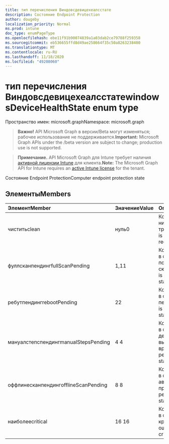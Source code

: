 ```yaml
---
title: тип перечисления Виндовсдевицехеалсстате
description: Состояние Endpoint Protection
author: dougeby
localization_priority: Normal
ms.prod: intune
doc_type: enumPageType
ms.openlocfilehash: ebe11f91b90074839a1a03dab2ce79788f259358
ms.sourcegitcommit: eb536655ffd8d49ae258664f35c50a8263238400
ms.translationtype: MT
ms.contentlocale: ru-RU
ms.lasthandoff: 11/18/2020
ms.locfileid: "49208060"
---
```

# <a name="windowsdevicehealthstate-enum-type"></a><span data-ttu-id="19567-103">тип перечисления Виндовсдевицехеалсстате</span><span class="sxs-lookup"><span data-stu-id="19567-103">windowsDeviceHealthState enum type</span></span>

<span data-ttu-id="19567-104">Пространство имен: microsoft.graph</span><span class="sxs-lookup"><span data-stu-id="19567-104">Namespace: microsoft.graph</span></span>

> <span data-ttu-id="19567-105">**Важно!** API Microsoft Graph в версии/Beta могут изменяться; рабочее использование не поддерживается.</span><span class="sxs-lookup"><span data-stu-id="19567-105">**Important:** Microsoft Graph APIs under the /beta version are subject to change; production use is not supported.</span></span>

> <span data-ttu-id="19567-106">**Примечание.** API Microsoft Graph для Intune требует наличия [активной лицензии Intune](https://go.microsoft.com/fwlink/?linkid=839381) для клиента.</span><span class="sxs-lookup"><span data-stu-id="19567-106">**Note:** The Microsoft Graph API for Intune requires an [active Intune license](https://go.microsoft.com/fwlink/?linkid=839381) for the tenant.</span></span>

<span data-ttu-id="19567-107">Состояние Endpoint Protection</span><span class="sxs-lookup"><span data-stu-id="19567-107">Computer endpoint protection state</span></span>

## <a name="members"></a><span data-ttu-id="19567-108">Элементы</span><span class="sxs-lookup"><span data-stu-id="19567-108">Members</span></span>
|<span data-ttu-id="19567-109">Элемент</span><span class="sxs-lookup"><span data-stu-id="19567-109">Member</span></span>|<span data-ttu-id="19567-110">Значение</span><span class="sxs-lookup"><span data-stu-id="19567-110">Value</span></span>|<span data-ttu-id="19567-111">Описание</span><span class="sxs-lookup"><span data-stu-id="19567-111">Description</span></span>|
|:---|:---|:---|
|<span data-ttu-id="19567-112">чистить</span><span class="sxs-lookup"><span data-stu-id="19567-112">clean</span></span>|<span data-ttu-id="19567-113">нуль</span><span class="sxs-lookup"><span data-stu-id="19567-113">0</span></span>|<span data-ttu-id="19567-114">Компьютер чист и никаких действий не требовалось</span><span class="sxs-lookup"><span data-stu-id="19567-114">Computer is clean and no action is required</span></span>|
|<span data-ttu-id="19567-115">фуллсканпендинг</span><span class="sxs-lookup"><span data-stu-id="19567-115">fullScanPending</span></span>|<span data-ttu-id="19567-116">1,1</span><span class="sxs-lookup"><span data-stu-id="19567-116">1</span></span>|<span data-ttu-id="19567-117">Компьютер находится в состоянии ожидания полного сканирования</span><span class="sxs-lookup"><span data-stu-id="19567-117">Computer is in pending full scan state</span></span>|
|<span data-ttu-id="19567-118">ребутпендинг</span><span class="sxs-lookup"><span data-stu-id="19567-118">rebootPending</span></span>|<span data-ttu-id="19567-119">2</span><span class="sxs-lookup"><span data-stu-id="19567-119">2</span></span>|<span data-ttu-id="19567-120">Компьютер находится в состоянии ожидания перезагрузки</span><span class="sxs-lookup"><span data-stu-id="19567-120">Computer is in pending reboot state</span></span>|
|<span data-ttu-id="19567-121">мануалстепспендинг</span><span class="sxs-lookup"><span data-stu-id="19567-121">manualStepsPending</span></span>|<span data-ttu-id="19567-122">4 </span><span class="sxs-lookup"><span data-stu-id="19567-122">4</span></span>|<span data-ttu-id="19567-123">Компьютер находится в состоянии ожидания действий, выполняемых вручную</span><span class="sxs-lookup"><span data-stu-id="19567-123">Computer is in pending manual steps state</span></span>|
|<span data-ttu-id="19567-124">оффлинесканпендинг</span><span class="sxs-lookup"><span data-stu-id="19567-124">offlineScanPending</span></span>|<span data-ttu-id="19567-125">8 </span><span class="sxs-lookup"><span data-stu-id="19567-125">8</span></span>|<span data-ttu-id="19567-126">Компьютер находится в состоянии ожидания автономной проверки</span><span class="sxs-lookup"><span data-stu-id="19567-126">Computer is in pending offline scan state</span></span>|
|<span data-ttu-id="19567-127">наиболее</span><span class="sxs-lookup"><span data-stu-id="19567-127">critical</span></span>|<span data-ttu-id="19567-128">16 </span><span class="sxs-lookup"><span data-stu-id="19567-128">16</span></span>|<span data-ttu-id="19567-129">Компьютер находится в состоянии критической ошибки</span><span class="sxs-lookup"><span data-stu-id="19567-129">Computer is in critical failure state</span></span>|




